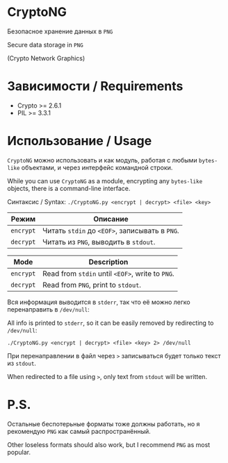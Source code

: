 # CryptoNG
Безопасное хранение данных в `PNG`

Secure data storage in `PNG`

(Crypto Network Graphics)

# Зависимости / Requirements
* Crypto >= 2.6.1
* PIL >= 3.3.1

# Использование / Usage
`CryptoNG` можно использовать и как модуль, работая с любыми `bytes-like` объектами, и через интерфейс командной строки.

While you can use `CryptoNG` as a module, encrypting any `bytes-like` objects, there is a command-line interface.

Синтаксис / Syntax: `./CryptoNG.py <encrypt | decrypt> <file> <key>`

| Режим     | Описание                                         |
| --------- | ------------------------------------------------ |
| `encrypt` | Читать `stdin` до `<EOF>`, записывать в `PNG`.   |
| `decrypt` | Читать из `PNG`, выводить в `stdout`.            |

| Mode      | Description                                      |
| --------- | ----------------------------------------------   |
| `encrypt` | Read from `stdin` until `<EOF>`, write to `PNG`. |
| `decrypt` | Read from `PNG`, print to `stdout`.              |

Вся информация выводится в `stderr`, так что её можно легко перенаправить в `/dev/null`:

All info is printed to `stderr`, so it can be easily removed by redirecting to `/dev/null`:

`./CryptoNG.py <encrypt | decrypt> <file> <key> 2> /dev/null`

При перенаправлении в файл через `>` записываться будет только текст из `stdout`.

When redirected to a file using `>`, only text from `stdout` will be written.

# P.S.
Остальные беспотерьные форматы тоже должны работать, но я рекомендую `PNG` как самый распространённый.

Other loseless formats should also work, but I recommend `PNG` as most popular.

